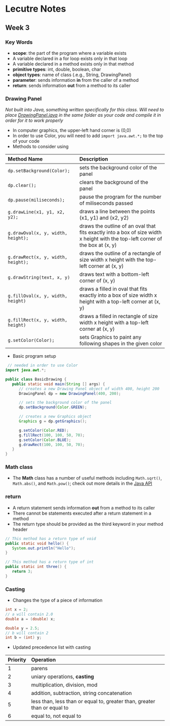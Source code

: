 # Lecutre Notes
## Week 3

### Key Words
* __scope__: the part of the program where a variable exists
 * A variable declared in a for loop exists only in that loop
 * A variable declared in a method exists only in that method
* __primitive types__: int, double, boolean, char
* __object types__: name of class (.e.g., String, DrawingPanel)
* __parameter__: sends information __in__ from the caller of a method
* __return__: sends information __out__ from a method to its caller

### Drawing Panel
_Not built into Java, something written specifically for this class. Will need to place [DrawingPanel.java](DrawingPanel.java) in the same folder as your code and compile it in order for it to work properly_
* In computer graphics, the upper-left hand corner is (0,0)
* In order to use Color, you will need to add `import java.awt.*;` to the top of your code
* Methods to consider using

 | __Method Name__                                      |  __Description__|
 | :--------------------------------------------------- | :--- |
 | `dp.setBackground(Color);` | sets the background color of the panel |
 | `dp.clear();` | clears the background of the panel |
 | `dp.pause(miliseconds);` | pause the program for the number of miliseconds passed |
 | `g.drawLine(x1, y1, x2, y2);` | draws a line between the points (x1, y1) and (x2, y2) |
 | `g.drawOval(x, y, width, height);` | draws the outline of an oval that fits exactly into a box of size width x height with the top-left corner of the box at (x, y) |
 | `g.drawRect(x, y, width, height);` | draws the outline of a rectangle of size width x height with the top-left corner at (x, y) |
 | `g.drawString(text, x, y)` | draws text with a bottom-left corner of (x, y) |
 | `g.fillOval(x, y, width, height)` | draws a filled in oval that fits exactly into a box of size width x height with a top-left corner at (x, y) |
 | `g.fillRect(x, y, width, height)` | draws a filled in rectangle of size width x height with a top-left corner at (x, y) |
 | `g.setColor(Color); ` | sets Graphics to paint any following shapes in the given color |
 
* Basic program setup
 ```java
  // needed in order to use Color
 import java.awt.*;

 public class BasicDrawing {
    public static void main(String [] args) {
       // creates a new Drawing Panel object of width 400, height 200
       DrawingPanel dp = new DrawingPanel(400, 200);

       // sets the background color of the panel
       dp.setBackground(Color.GREEN);

       // creates a new Graphics object
       Graphics g = dp.getGraphics();

       g.setColor(Color.RED);
       g.fillRect(100, 100, 50, 70);
       g.setColor(Color.BLUE);
       g.drawRect(100, 100, 50, 70);
    }
 }
 ```

### Math class
* The __Math__ class has a number of useful methods including `Math.sqrt()`, `Math.abs()`, and `Math.pow()`; check out more details in the [Java API](https://docs.oracle.com/javase/8/docs/api/java/lang/Math.html)

### return
* A return statement sends information __out__ from a method to its caller
* There cannot be statements executed after a return statement in a method
* The return type should be provided as the third keyword in your method header
 ```java
 // This method has a return type of void
 public static void hello() {
    System.out.println("Hello");
 }
 
 // This method has a return type of int
 public static int three() {
    return 3;
 }
 ```

### Casting
* Changes the type of a piece of information
 ```java
 int x = 2;
 // a will contain 2.0
 double a = (double) x;
 
 double y = 2.5;
 // b will contain 2
 int b = (int) y;
 ```
* Updated precedence list with casting
 
 | __Priority__ | __Operation__ |
 | :--- | :--- |
 | 1 | parens |
 | 2 | uniary operations, __casting__ |
 | 3 | multiplication, division, mod |
 | 4 | addition, subtraction, string concatenation |
 | 5 | less than, less than or equal to, greater than, greater than or equal to |
 | 6 | equal to, not equal to |
 

